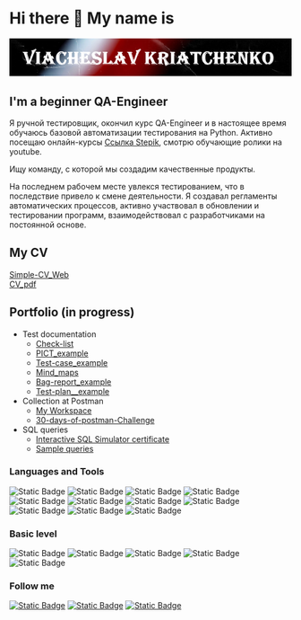 # Hi there 👋 My name is 

<!--
**ViacheslavKriatchenko/ViacheslavKriatchenko** is a ✨ _special_ ✨ repository because its `README.md` (this file) appears on your GitHub profile.

Here are some ideas to get you started:

- 🔭 I’m currently working on ...
- 🌱 I’m currently learning ...
- 👯 I’m looking to collaborate on ...
- 🤔 I’m looking for help with ...
- 💬 Ask me about ...
- 📫 How to reach me: ...
- 😄 Pronouns: ...
- ⚡ Fun fact: ...
-->

[![Header](https://github.com/ViacheslavKriatchenko/ViacheslavKriatchenko/blob/main/assets/name.png)](https://github.com/ViacheslavKriatchenko/ViacheslavKriatchenko/blob/main/assets/name.png)

## I'm a beginner QA-Engineer
Я ручной тестировщик, окончил курс QA-Engineer и в настоящее время обучаюсь базовой автоматизации тестирования на Python. Активно посещаю онлайн-курсы [Ссылка Stepik](https://stepik.org/users/493984512/profile), смотрю обучающие ролики на youtube.

Ищу команду, с которой мы создадим качественные продукты.

На последнем рабочем месте увлекся тестированием, что в последствие привело к смене деятельности. Я создавал регламенты автоматических процессов, активно участвовал в обновлении и тестировании программ, взаимодействовал с разработчиками на постоянной основе.

## My CV
[Simple-CV_Web](https://viacheslavkriatchenko.github.io/Simple-CV/)  
[CV_pdf](https://drive.google.com/file/d/14DZoLMTYYWy4rUVJtwrLvj3HWQgWp2Y_/view?usp=sharing)
## Portfolio (in progress)
* Test documentation
    + [Check-list](https://)
    + [PICT_example](https://docs.google.com/document/d/1DXtDxwD38Q8FJ_kxqnp5kI8Ge11LK14O/edit?usp=sharing&ouid=104305536812303428297&rtpof=true&sd=true)
    + [Test-case_example](https://drive.google.com/file/d/1X7val6cYm1XuF5-0VMQYKZOTBcWyaRK0/view?usp=sharing)
    + [Mind_maps](https://miro.com/app/board/uXjVNXzNHws=/)
    + [Bag-report_example](https://drive.google.com/file/d/1lPGAplIehd71-fgC0p0hUslsYjRbApiz/view?usp=sharing)
    + [Test-plan__example](https://drive.google.com/file/d/1B0y96dEFgi_32B1ATaDftXW46Jyt_o96/view?usp=sharing)
* Collection at Postman
    + [My Workspace](https://drive.google.com/drive/folders/1FUzptA_5yaUbE3DKDhZ6pqvLdvzfgQcD?usp=sharing)
    + [30-days-of-postman-Challenge](https://postman.com/slavencia/workspace/slavencia-30-days-of-postman)
* SQL queries
    + [Interactive SQL Simulator certificate](https://stepik.org/cert/2095550?lang=en)
    + [Sample queries](https://docs.google.com/document/d/1W7gvdSOA_jJ6jJuYZFf7NeX8AmWQWxaZ7mY0Jv4BRCY/edit?usp=sharing)
      
### Languages and Tools

![Static Badge](https://img.shields.io/badge/Dev-Tools-blue?style=plastic&labelColor=gray&color=blue)
![Static Badge](https://img.shields.io/badge/postgre-SQL-DarkRed?style=plastic&logo=postgresql&logoColor=40E0D0&color=black)
![Static Badge](https://img.shields.io/badge/Miro-Lime?style=plastic&logo=miro)
![Static Badge](https://img.shields.io/badge/QASE-black?style=plastic&logo=qase&logoColor=%234F46DC&)
![Static Badge](https://img.shields.io/badge/JIRA-black?style=plastic&logo=jirasoftware&logoColor=%230052CC&)
![Static Badge](https://img.shields.io/badge/Confluence-white?style=plastic&logo=confluence&logoColor=%23172B4D)
![Static Badge](https://img.shields.io/badge/Postman-%23FF6C37?style=plastic&logo=postman&logoColor=black)
![Static Badge](https://img.shields.io/badge/Charles-%231828FF?style=plastic&logo=charles&logoColor=%23F3F5F5)
![Static Badge](https://img.shields.io/badge/Swagger-%23072A50?style=plastic&logo=swagger&logoColor=%2385EA2D)
![Static Badge](https://img.shields.io/badge/DBeaver-%23FF0000?style=plastic&logo=DBeaver&logoColor=%23382923&labelColor=black)
![Static Badge](https://img.shields.io/badge/X-PATH-%23FF0000?style=plastic&labelColor=black)

### Basic level

![Static Badge](https://img.shields.io/badge/HTML-CSS-Silver?style=plastic&logo=html5&logoColor=red&labelColor=black&color=black&)
![Static Badge](https://img.shields.io/badge/Python-black?style=plastic&logo=Python&logoColor=3776AB&link=https%3A%2F%2Fstepik.org%2Flesson%2F904834%2Fstep%2F2%3Funit%3D910296)
![Static Badge](https://img.shields.io/badge/Docker-white?style=plastic&logo=docker&logoColor=%232496ED)
![Static Badge](https://img.shields.io/badge/JavaScript-purple?style=plastic&logo=javascript&logoColor=%23F7DF1E)
![Static Badge](https://img.shields.io/badge/JMeter-%2307500B?style=plastic&logo=apachejmeter&logoColor=%23D22128)

### Follow me

[![Static Badge](https://img.shields.io/badge/-Instagram-Silver?style=plastic&logo=instagram&logoColor=red&color=black&)](https://www.Instagram.com/slava.v.k)
[![Static Badge](https://img.shields.io/badge/-Telegram-Silver?style=plastic&logo=telegram&logoColor=blue&color=black&)](https://t.me/Slava_K_V)
[![Static Badge](https://img.shields.io/badge/-Linkedin-Silver?style=plastic&logo=linkedin&logoColor=blue&color=black&)](https://www.linkedin.com/in/viacheslav-kriatchenko/)
